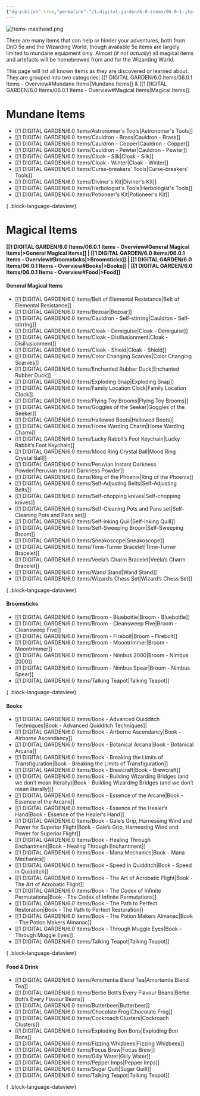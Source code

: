 ```yaml
---
{"dg-publish":true,"permalink":"/1-digital-garden/6-0-items/06-0-1-items-overview/","tags":["MOC"]}
---
```


![Items-masthead.png](/img/user/1%20DIGITAL%20GARDEN/Images%20&%20Banners/Items-masthead.png)

There are many items that can help or hinder your adventures, both from DnD 5e and the Wizarding World, though available 5e items are largely limited to mundane equipment only. Almost (if not *actually*) all magical items and artefacts will be homebrewed from and for the Wizarding World. 

This page will list all known items as they are discovered or learned about. They are grouped into two categories: [[1 DIGITAL GARDEN/6.0 Items/06.0.1 Items - Overview#Mundane Items\|Mundane Items]] & [[1 DIGITAL GARDEN/6.0 Items/06.0.1 Items - Overview#Magical Items\|Magical Items]].

# Mundane Items

- [[1 DIGITAL GARDEN/6.0 Items/Astronomer's Tools\|Astronomer's Tools]]
- [[1 DIGITAL GARDEN/6.0 Items/Cauldron - Brass\|Cauldron - Brass]]
- [[1 DIGITAL GARDEN/6.0 Items/Cauldron - Copper\|Cauldron - Copper]]
- [[1 DIGITAL GARDEN/6.0 Items/Cauldron - Pewter\|Cauldron - Pewter]]
- [[1 DIGITAL GARDEN/6.0 Items/Cloak - Silk\|Cloak - Silk]]
- [[1 DIGITAL GARDEN/6.0 Items/Cloak - Winter\|Cloak - Winter]]
- [[1 DIGITAL GARDEN/6.0 Items/Curse-breakers' Tools\|Curse-breakers' Tools]]
- [[1 DIGITAL GARDEN/6.0 Items/Diviner's Kit\|Diviner's Kit]]
- [[1 DIGITAL GARDEN/6.0 Items/Herbologist's Tools\|Herbologist's Tools]]
- [[1 DIGITAL GARDEN/6.0 Items/Potioneer's Kit\|Potioneer's Kit]]

{ .block-language-dataview}

# Magical Items

**[[1 DIGITAL GARDEN/6.0 Items/06.0.1 Items - Overview#General Magical Items\|>General Magical Items]] | [[1 DIGITAL GARDEN/6.0 Items/06.0.1 Items - Overview#Broomsticks\|>Broomsticks]] | [[1 DIGITAL GARDEN/6.0 Items/06.0.1 Items - Overview#Books\|>Books]] | [[1 DIGITAL GARDEN/6.0 Items/06.0.1 Items - Overview#Food\|>Food]]**

#### General Magical Items
- [[1 DIGITAL GARDEN/6.0 Items/Belt of Elemental Resistance\|Belt of Elemental Resistance]]
- [[1 DIGITAL GARDEN/6.0 Items/Bezoar\|Bezoar]]
- [[1 DIGITAL GARDEN/6.0 Items/Cauldron - Self-stirring\|Cauldron - Self-stirring]]
- [[1 DIGITAL GARDEN/6.0 Items/Cloak - Demiguise\|Cloak - Demiguise]]
- [[1 DIGITAL GARDEN/6.0 Items/Cloak - Disillusionment\|Cloak - Disillusionment]]
- [[1 DIGITAL GARDEN/6.0 Items/Cloak - Shield\|Cloak - Shield]]
- [[1 DIGITAL GARDEN/6.0 Items/Color Changing Scarves\|Color Changing Scarves]]
- [[1 DIGITAL GARDEN/6.0 Items/Enchanted Rubber Duck\|Enchanted Rubber Duck]]
- [[1 DIGITAL GARDEN/6.0 Items/Exploding Snap\|Exploding Snap]]
- [[1 DIGITAL GARDEN/6.0 Items/Family Location Clock\|Family Location Clock]]
- [[1 DIGITAL GARDEN/6.0 Items/Flying Toy Brooms\|Flying Toy Brooms]]
- [[1 DIGITAL GARDEN/6.0 Items/Goggles of the Seeker\|Goggles of the Seeker]]
- [[1 DIGITAL GARDEN/6.0 Items/Hallowed Boots\|Hallowed Boots]]
- [[1 DIGITAL GARDEN/6.0 Items/Home Warding Charm\|Home Warding Charm]]
- [[1 DIGITAL GARDEN/6.0 Items/Lucky Rabbit’s Foot Keychain\|Lucky Rabbit’s Foot Keychain]]
- [[1 DIGITAL GARDEN/6.0 Items/Mood Ring Crystal Ball\|Mood Ring Crystal Ball]]
- [[1 DIGITAL GARDEN/6.0 Items/Peruvian Instant Darkness Powder\|Peruvian Instant Darkness Powder]]
- [[1 DIGITAL GARDEN/6.0 Items/Ring of the Phoenix\|Ring of the Phoenix]]
- [[1 DIGITAL GARDEN/6.0 Items/Self-Adjusting Belts\|Self-Adjusting Belts]]
- [[1 DIGITAL GARDEN/6.0 Items/Self-chopping knives\|Self-chopping knives]]
- [[1 DIGITAL GARDEN/6.0 Items/Self-Cleaning Pots and Pans set\|Self-Cleaning Pots and Pans set]]
- [[1 DIGITAL GARDEN/6.0 Items/Self-inking Quill\|Self-inking Quill]]
- [[1 DIGITAL GARDEN/6.0 Items/Self-Sweeping Broom\|Self-Sweeping Broom]]
- [[1 DIGITAL GARDEN/6.0 Items/Sneakoscope\|Sneakoscope]]
- [[1 DIGITAL GARDEN/6.0 Items/Time-Turner Bracelet\|Time-Turner Bracelet]]
- [[1 DIGITAL GARDEN/6.0 Items/Veela’s Charm Bracelet\|Veela’s Charm Bracelet]]
- [[1 DIGITAL GARDEN/6.0 Items/Wand Stand\|Wand Stand]]
- [[1 DIGITAL GARDEN/6.0 Items/Wizard’s Chess Set\|Wizard’s Chess Set]]

{ .block-language-dataview}

#### Broomsticks
- [[1 DIGITAL GARDEN/6.0 Items/Broom - Bluebottle\|Broom - Bluebottle]]
- [[1 DIGITAL GARDEN/6.0 Items/Broom - Cleansweep Five\|Broom - Cleansweep Five]]
- [[1 DIGITAL GARDEN/6.0 Items/Broom - Firebolt\|Broom - Firebolt]]
- [[1 DIGITAL GARDEN/6.0 Items/Broom - Moontrimmer\|Broom - Moontrimmer]]
- [[1 DIGITAL GARDEN/6.0 Items/Broom - Nimbus 2000\|Broom - Nimbus 2000]]
- [[1 DIGITAL GARDEN/6.0 Items/Broom - Nimbus Spear\|Broom - Nimbus Spear]]
- [[1 DIGITAL GARDEN/6.0 Items/Talking Teapot\|Talking Teapot]]

{ .block-language-dataview}

#### Books
- [[1 DIGITAL GARDEN/6.0 Items/Book - Advanced Quidditch Techniques\|Book - Advanced Quidditch Techniques]]
- [[1 DIGITAL GARDEN/6.0 Items/Book - Airborne Ascendancy\|Book - Airborne Ascendancy]]
- [[1 DIGITAL GARDEN/6.0 Items/Book - Botanical Arcana\|Book - Botanical Arcana]]
- [[1 DIGITAL GARDEN/6.0 Items/Book - Breaking the Limits of Transfiguration\|Book - Breaking the Limits of Transfiguration]]
- [[1 DIGITAL GARDEN/6.0 Items/Book - Brewcraft\|Book - Brewcraft]]
- [[1 DIGITAL GARDEN/6.0 Items/Book - Building Wizarding Bridges (and we don’t mean literally)\|Book - Building Wizarding Bridges (and we don’t mean literally)]]
- [[1 DIGITAL GARDEN/6.0 Items/Book - Essence of the Arcane\|Book - Essence of the Arcane]]
- [[1 DIGITAL GARDEN/6.0 Items/Book - Essence of the Healer’s Hand\|Book - Essence of the Healer’s Hand]]
- [[1 DIGITAL GARDEN/6.0 Items/Book - Gale’s Grip, Harnessing Wind and Power for Superior Flight\|Book - Gale’s Grip, Harnessing Wind and Power for Superior Flight]]
- [[1 DIGITAL GARDEN/6.0 Items/Book - Healing Through Enchantment\|Book - Healing Through Enchantment]]
- [[1 DIGITAL GARDEN/6.0 Items/Book - Mana Mechanics\|Book - Mana Mechanics]]
- [[1 DIGITAL GARDEN/6.0 Items/Book - Speed in Quidditch\|Book - Speed in Quidditch]]
- [[1 DIGITAL GARDEN/6.0 Items/Book - The Art of Acrobatic Flight\|Book - The Art of Acrobatic Flight]]
- [[1 DIGITAL GARDEN/6.0 Items/Book - The Codex of Infinite Permutations\|Book - The Codex of Infinite Permutations]]
- [[1 DIGITAL GARDEN/6.0 Items/Book - The Path to Perfect Restoration\|Book - The Path to Perfect Restoration]]
- [[1 DIGITAL GARDEN/6.0 Items/Book - The Potion Makers Almanac\|Book - The Potion Makers Almanac]]
- [[1 DIGITAL GARDEN/6.0 Items/Book - Through Muggle Eyes\|Book - Through Muggle Eyes]]
- [[1 DIGITAL GARDEN/6.0 Items/Talking Teapot\|Talking Teapot]]

{ .block-language-dataview}

#### Food & Drink
- [[1 DIGITAL GARDEN/6.0 Items/Amortentia Blend Tea\|Amortentia Blend Tea]]
- [[1 DIGITAL GARDEN/6.0 Items/Bertie Bott’s Every Flavour Beans\|Bertie Bott’s Every Flavour Beans]]
- [[1 DIGITAL GARDEN/6.0 Items/Butterbeer\|Butterbeer]]
- [[1 DIGITAL GARDEN/6.0 Items/Chocolate Frog\|Chocolate Frog]]
- [[1 DIGITAL GARDEN/6.0 Items/Cockroach Clusters\|Cockroach Clusters]]
- [[1 DIGITAL GARDEN/6.0 Items/Exploding Bon Bons\|Exploding Bon Bons]]
- [[1 DIGITAL GARDEN/6.0 Items/Fizzing Whizbees\|Fizzing Whizbees]]
- [[1 DIGITAL GARDEN/6.0 Items/Focus Brew\|Focus Brew]]
- [[1 DIGITAL GARDEN/6.0 Items/Gilly Water\|Gilly Water]]
- [[1 DIGITAL GARDEN/6.0 Items/Pepper Imps\|Pepper Imps]]
- [[1 DIGITAL GARDEN/6.0 Items/Sugar Quill\|Sugar Quill]]
- [[1 DIGITAL GARDEN/6.0 Items/Talking Teapot\|Talking Teapot]]

{ .block-language-dataview}
